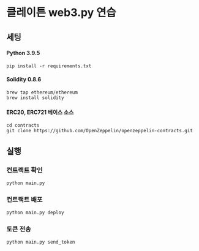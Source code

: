 # 클레이튼 web3.py 연습

## 세팅
#### Python 3.9.5
```
pip install -r requirements.txt
```
#### Solidity 0.8.6
```
brew tap ethereum/ethereum
brew install solidity
```
#### ERC20, ERC721 베이스 소스
```
cd contracts
git clone https://github.com/OpenZeppelin/openzeppelin-contracts.git
```

## 실행
### 컨트랙트 확인
```
python main.py
```
### 컨트랙트 배포
```
python main.py deploy
```
### 토큰 전송
```
python main.py send_token
```
